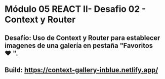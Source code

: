 # Módulo 05 REACT II- Desafio 02 - Context y Router
## Desafío: Uso de Context y Router para establecer imagenes de una galería en pestaña "Favoritos ♥ ".
## Build: https://context-gallery-inblue.netlify.app/
